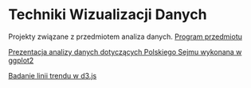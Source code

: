 # Techniki Wizualizacji Danych

Projekty związane z przedmiotem analiza danych. [Program przedmiotu](https://github.com/pbiecek/TechnikiWizualizacjiDanych/tree/master/MINI_2016)

[Prezentacja analizy danych dotyczących Polskiego Sejmu wykonana w ggplot2](https://github.com/pbiecek/TechnikiWizualizacjiDanych/raw/master/MINI_2016/Projekty/Projekt01/faza_final/sobczakm_szczekutekr_tenderendap/Prezentacja.pptx)

[Badanie linii trendu w d3.js](https://rawgit.com/SobczakMalgorzata/TechnikiWizualizacjiDanych/master/MINI_2016/Projekty/Projekt02/Ma%C5%82gorzata%20Sobczak/LiniaTrendu.html)
